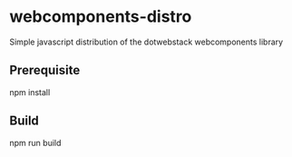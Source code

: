 # webcomponents-distro
Simple javascript distribution of the dotwebstack webcomponents library

## Prerequisite

npm install

## Build

npm run build
